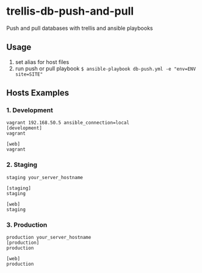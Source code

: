 # trellis-db-push-and-pull
Push and pull databases with trellis and ansible playbooks

## Usage
1. set alias for host files
2. run push or pull playbook `$ ansible-playbook db-push.yml -e "env=ENV site=SITE"`

## Hosts Examples
### 1. Development

```
vagrant 192.168.50.5 ansible_connection=local
[development]
vagrant

[web]
vagrant
```

### 2. Staging

```
staging your_server_hostname

[staging]
staging

[web]
staging
```


### 3. Production
```
production your_server_hostname
[production]
production

[web]
production
```
